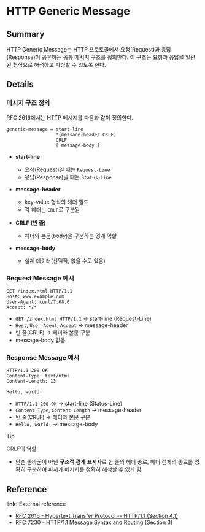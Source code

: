 # HTTP Generic Message

## Summary

HTTP Generic Message는 HTTP 프로토콜에서 요청(Request)과 응답(Response)이 공유하는 공통 메시지 구조를 정의한다. 이 구조는 요청과 응답을 일관된 형식으로 해석하고 파싱할 수 있도록 한다.

## Details

### 메시지 구조 정의

RFC 2616에서는 HTTP 메시지를 다음과 같이 정의한다.

```
generic-message = start-line
                  *(message-header CRLF)
                  CRLF
                  [ message-body ]
```

* **start-line**

  * 요청(Request)일 때는 `Request-Line`
  * 응답(Response)일 때는 `Status-Line`
* **message-header**

  * key-value 형식의 헤더 필드
  * 각 헤더는 `CRLF`로 구분됨
* **CRLF (빈 줄)**

  * 헤더와 본문(body)을 구분하는 경계 역할
* **message-body**

  * 실제 데이터(선택적, 없을 수도 있음)


### Request Message 예시

```
GET /index.html HTTP/1.1
Host: www.example.com
User-Agent: curl/7.68.0
Accept: */*

```

* `GET /index.html HTTP/1.1` → start-line (Request-Line)
* `Host`, `User-Agent`, `Accept` → message-header
* 빈 줄(CRLF) → 헤더와 본문 구분
* message-body 없음


### Response Message 예시

```
HTTP/1.1 200 OK
Content-Type: text/html
Content-Length: 13

Hello, world!
```

* `HTTP/1.1 200 OK` → start-line (Status-Line)
* `Content-Type`, `Content-Length` → message-header
* 빈 줄(CRLF) → 헤더와 본문 구분
* `Hello, world!` → message-body


> [!TIP] 
> CRLF의 역할
> * 단순 줄바꿈이 아닌 **구조적 경계 표시자**로 한 줄의 헤더 종료, 헤더 전체의 종료를 명확히 구분하여 파서가 메시지를 정확히 해석할 수 있게 함


## Reference

**link:** External reference

* [RFC 2616 - Hypertext Transfer Protocol -- HTTP/1.1 (Section 4.1)](https://datatracker.ietf.org/doc/html/rfc2616#section-4.1)
* [RFC 7230 - HTTP/1.1 Message Syntax and Routing (Section 3)](https://datatracker.ietf.org/doc/html/rfc7230#section-3)
